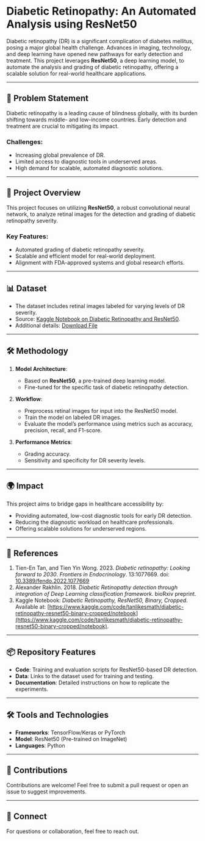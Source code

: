 # Diabetic Retinopathy: An Automated Analysis using ResNet50  

Diabetic retinopathy (DR) is a significant complication of diabetes mellitus, posing a major global health challenge. Advances in imaging, technology, and deep learning have opened new pathways for early detection and treatment. This project leverages **ResNet50**, a deep learning model, to automate the analysis and grading of diabetic retinopathy, offering a scalable solution for real-world healthcare applications.

---

## 🏥 Problem Statement  
Diabetic retinopathy is a leading cause of blindness globally, with its burden shifting towards middle- and low-income countries. Early detection and treatment are crucial to mitigating its impact.  

### Challenges:  
- Increasing global prevalence of DR.  
- Limited access to diagnostic tools in underserved areas.  
- High demand for scalable, automated diagnostic solutions.  

---

## 🤖 Project Overview  
This project focuses on utilizing **ResNet50**, a robust convolutional neural network, to analyze retinal images for the detection and grading of diabetic retinopathy severity.  

### Key Features:  
- Automated grading of diabetic retinopathy severity.  
- Scalable and efficient model for real-world deployment.  
- Alignment with FDA-approved systems and global research efforts.  

---

## 📊 Dataset  
- The dataset includes retinal images labeled for varying levels of DR severity.  
- Source: [Kaggle Notebook on Diabetic Retinopathy and ResNet50](https://www.kaggle.com/code/tanlikesmath/diabetic-retinopathy-resnet50-binary-cropped/notebook).  
- Additional details: [Download File](https://drive.google.com/file/d/1VNf3z599ZSOOwkYXZQ8-skV2ujp6PXuz/view?usp=sharing)  

---

## 🛠️ Methodology  
1. **Model Architecture**:  
   - Based on **ResNet50**, a pre-trained deep learning model.  
   - Fine-tuned for the specific task of diabetic retinopathy detection.  

2. **Workflow**:  
   - Preprocess retinal images for input into the ResNet50 model.  
   - Train the model on labeled DR images.  
   - Evaluate the model’s performance using metrics such as accuracy, precision, recall, and F1-score.  

3. **Performance Metrics**:  
   - Grading accuracy.  
   - Sensitivity and specificity for DR severity levels.  

---

## 🌍 Impact  
This project aims to bridge gaps in healthcare accessibility by:  
- Providing automated, low-cost diagnostic tools for early DR detection.  
- Reducing the diagnostic workload on healthcare professionals.  
- Offering scalable solutions for underserved regions.  

---

## 🔗 References  
1. Tien-En Tan, and Tien Yin Wong. 2023. *Diabetic retinopathy: Looking forward to 2030*. *Frontiers in Endocrinology*. 13:1077669. doi: [10.3389/fendo.2022.1077669](https://doi.org/10.3389/fendo.2022.1077669)  
2. Alexander Rakhlin. 2018. *Diabetic Retinopathy detection through integration of Deep Learning classification framework*. bioRxiv preprint.  
3. Kaggle Notebook: *Diabetic Retinopathy, ResNet50, Binary, Cropped*. Available at: [https://www.kaggle.com/code/tanlikesmath/diabetic-retinopathy-resnet50-binary-cropped/notebook](https://www.kaggle.com/code/tanlikesmath/diabetic-retinopathy-resnet50-binary-cropped/notebook).  

---

## 📦 Repository Features  
- **Code**: Training and evaluation scripts for ResNet50-based DR detection.  
- **Data**: Links to the dataset used for training and testing.  
- **Documentation**: Detailed instructions on how to replicate the experiments.  

---

## 🛠️ Tools and Technologies  
- **Frameworks**: TensorFlow/Keras or PyTorch  
- **Model**: ResNet50 (Pre-trained on ImageNet)  
- **Languages**: Python  

---

## 🤝 Contributions  
Contributions are welcome! Feel free to submit a pull request or open an issue to suggest improvements.  

---

## 🔗 Connect  
For questions or collaboration, feel free to reach out.  
